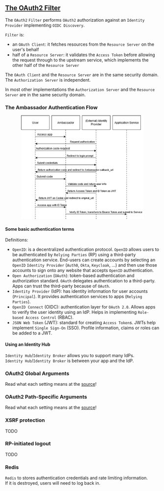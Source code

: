 ## [The OAuth2 Filter](https://www.getambassador.io/docs/latest/topics/using/filters/oauth2/)

The `OAuth2` `Filter` performs `OAuth2` authorization against an `Identity Provider` implementing `OIDC Discovery`.  

`Filter` is:
* an `OAuth Client`: it fetches resources from the `Resource Server` on the user's behalf
* half of a `Resource Server`: it validates the `Access Token` before allowing the request through to the upstream service, which implements the other half of the `Resource Server`

The `OAuth Client` and the `Resource Server` are in the same security domain. The `Authorization Server` is independent.

In most other implementations the `Authorization Server` and the `Resource Server` are in the same security domain.  

### The Ambassador Authentication Flow

<p align="center">
  <img width="400" src="images/ambassador-oauth-external-identity-provider-flow.png" alt="Ambassador OAuth flow using an external Identity Provider"></a>
</p>

#### Some basic authentication terms

Definitions:
* `OpenID`: is a decentralized authentication protocol. `OpenID` allows users to be authenticated by `Relying Parties` (RP) using a third-party authentication service. End-users can create accounts by selecting an `OpenID` `Identity Provider` (`Auth0`, `Okta`, `Keycloak`, ...) and then use those accounts to sign onto any website that accepts `OpenID` authentication.
* `Open Authorization` (`OAuth`): token-based authentication and authorization standard. `OAuth` delegates authentication to a third-party. Apps can trust the third-party because of `OAuth`.
* `Identity Provider` (IdP): has identity information for user accounts (`Principal`). It provides authentication services to apps (`Relying Parties`).
* `OpenID Connect` (OIDC): authentication layer for `OAuth 2.0`. Allows apps to verify the user identity using an IdP. Helps in implementing `Role-based Access Control` (RBAC).
* `JSON Web Token` (JWT): standard for creating `Access Token`s. JWTs help implement `Single Sign-On` (SSO). Profile information, claims or roles can be added to a JWT.

#### Using an Identity Hub

`Identity Hub`/`Identity Broker` allows you to support many IdPs.  
`Identity Hub`/`Identity Broker` is between your app and the IdP.  

### OAuth2 Global Arguments

Read what each setting means at the [source](https://www.getambassador.io/docs/latest/topics/using/filters/oauth2/#general-settings)!  

### OAuth2 Path-Specific Arguments

Read what each setting means at the [source](https://www.getambassador.io/docs/latest/topics/using/filters/oauth2/#oauth2-path-specific-arguments)!  

### XSRF protection

TODO

### RP-initiated logout

TODO

### Redis

`Redis` to stores authentication credentials and rate limiting information.  
If it is destroyed, users will need to log back in.  
